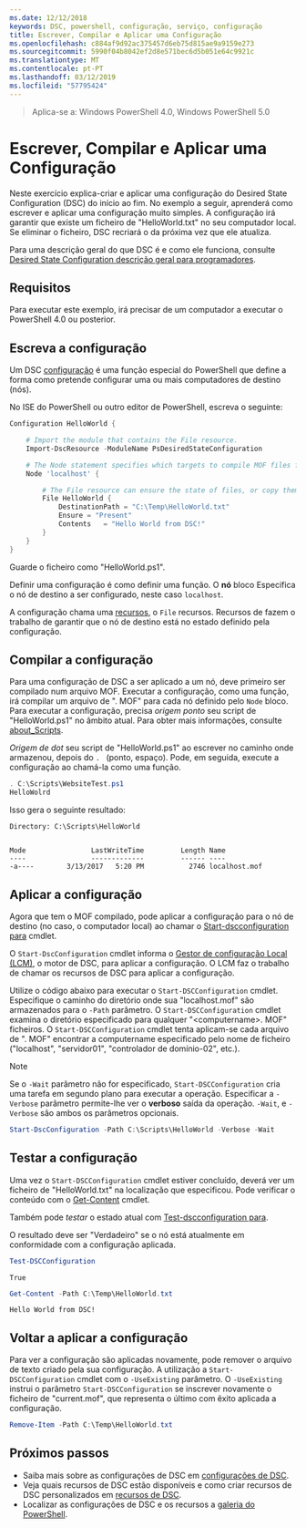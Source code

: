 ```yaml
---
ms.date: 12/12/2018
keywords: DSC, powershell, configuração, serviço, configuração
title: Escrever, Compilar e Aplicar uma Configuração
ms.openlocfilehash: c884af9d92ac375457d6eb75d815ae9a9159e273
ms.sourcegitcommit: 5990f04b8042ef2d8e571bec6d5b051e64c9921c
ms.translationtype: MT
ms.contentlocale: pt-PT
ms.lasthandoff: 03/12/2019
ms.locfileid: "57795424"
---
```

> Aplica-se a: Windows PowerShell 4.0, Windows PowerShell 5.0

# <a name="write-compile-and-apply-a-configuration"></a>Escrever, Compilar e Aplicar uma Configuração

Neste exercício explica-criar e aplicar uma configuração do Desired State Configuration (DSC) do início ao fim.
No exemplo a seguir, aprenderá como escrever e aplicar uma configuração muito simples. A configuração irá garantir que existe um ficheiro de "HelloWorld.txt" no seu computador local. Se eliminar o ficheiro, DSC recriará o da próxima vez que ele atualiza.

Para uma descrição geral do que DSC é e como ele funciona, consulte [Desired State Configuration descrição geral para programadores](../overview/overview.md).

## <a name="requirements"></a>Requisitos

Para executar este exemplo, irá precisar de um computador a executar o PowerShell 4.0 ou posterior.

## <a name="write-the-configuration"></a>Escreva a configuração

Um DSC [configuração](configurations.md) é uma função especial do PowerShell que define a forma como pretende configurar uma ou mais computadores de destino (nós).

No ISE do PowerShell ou outro editor de PowerShell, escreva o seguinte:

```powershell
Configuration HelloWorld {

    # Import the module that contains the File resource.
    Import-DscResource -ModuleName PsDesiredStateConfiguration

    # The Node statement specifies which targets to compile MOF files for, when this configuration is executed.
    Node 'localhost' {

        # The File resource can ensure the state of files, or copy them from a source to a destination with persistent updates.
        File HelloWorld {
            DestinationPath = "C:\Temp\HelloWorld.txt"
            Ensure = "Present"
            Contents   = "Hello World from DSC!"
        }
    }
}
```

Guarde o ficheiro como "HelloWorld.ps1".

Definir uma configuração é como definir uma função. O **nó** bloco Especifica o nó de destino a ser configurado, neste caso `localhost`.

A configuração chama uma [recursos](../resources/resources.md), o `File` recursos. Recursos de fazem o trabalho de garantir que o nó de destino está no estado definido pela configuração.

## <a name="compile-the-configuration"></a>Compilar a configuração

Para uma configuração de DSC a ser aplicado a um nó, deve primeiro ser compilado num arquivo MOF.
Executar a configuração, como uma função, irá compilar um arquivo de ". MOF" para cada nó definido pelo `Node` bloco.
Para executar a configuração, precisa *origem ponto* seu script de "HelloWorld.ps1" no âmbito atual.
Para obter mais informações, consulte [about_Scripts](/powershell/module/microsoft.powershell.core/about/about_scripts?view=powershell-6#script-scope-and-dot-sourcing).

<!-- markdownlint-disable MD038 -->
*Origem de dot* seu script de "HelloWorld.ps1" ao escrever no caminho onde armazenou, depois do `. ` (ponto, espaço). Pode, em seguida, execute a configuração ao chamá-la como uma função.
<!-- markdownlint-enable MD038 -->

```powershell
. C:\Scripts\WebsiteTest.ps1
HelloWolrd
```

Isso gera o seguinte resultado:

```output
Directory: C:\Scripts\HelloWorld


Mode                LastWriteTime         Length Name
----                -------------         ------ ----
-a----        3/13/2017   5:20 PM           2746 localhost.mof
```

## <a name="apply-the-configuration"></a>Aplicar a configuração

Agora que tem o MOF compilado, pode aplicar a configuração para o nó de destino (no caso, o computador local) ao chamar o [Start-dscconfiguration para](/powershell/module/psdesiredstateconfiguration/start-dscconfiguration) cmdlet.

O `Start-DscConfiguration` cmdlet informa o [Gestor de configuração Local (LCM)](../managing-nodes/metaConfig.md), o motor de DSC, para aplicar a configuração.
O LCM faz o trabalho de chamar os recursos de DSC para aplicar a configuração.

Utilize o código abaixo para executar o `Start-DSCConfiguration` cmdlet. Especifique o caminho do diretório onde sua "localhost.mof" são armazenados para o `-Path` parâmetro. O `Start-DSCConfiguration` cmdlet examina o diretório especificado para qualquer "\<computername\>. MOF" ficheiros. O `Start-DSCConfiguration` cmdlet tenta aplicam-se cada arquivo de ". MOF" encontrar a computername especificado pelo nome de ficheiro ("localhost", "servidor01", "controlador de domínio-02", etc.).

> [!NOTE]
> Se o `-Wait` parâmetro não for especificado, `Start-DSCConfiguration` cria uma tarefa em segundo plano para executar a operação. Especificar a `-Verbose` parâmetro permite-lhe ver o **verboso** saída da operação. `-Wait`, e `-Verbose` são ambos os parâmetros opcionais.

```powershell
Start-DscConfiguration -Path C:\Scripts\HelloWorld -Verbose -Wait
```

## <a name="test-the-configuration"></a>Testar a configuração

Uma vez o `Start-DSCConfiguration` cmdlet estiver concluído, deverá ver um ficheiro de "HelloWorld.txt" na localização que especificou. Pode verificar o conteúdo com o [Get-Content](/powershell/module/microsoft.powershell.management/get-content) cmdlet.

Também pode *testar* o estado atual com [Test-dscconfiguration para](/powershell/module/psdesiredstateconfiguration/Test-DSCConfiguration).

O resultado deve ser "Verdadeiro" se o nó está atualmente em conformidade com a configuração aplicada.

```powershell
Test-DSCConfiguration
```

```output
True
```

```powershell
Get-Content -Path C:\Temp\HelloWorld.txt
```

```output
Hello World from DSC!
```

## <a name="re-applying-the-configuration"></a>Voltar a aplicar a configuração

Para ver a configuração são aplicadas novamente, pode remover o arquivo de texto criado pela sua configuração. A utilização a `Start-DSCConfiguration` cmdlet com o `-UseExisting` parâmetro. O `-UseExisting` instrui o parâmetro `Start-DSCConfiguration` se inscrever novamente o ficheiro de "current.mof", que representa o último com êxito aplicada a configuração.

```powershell
Remove-Item -Path C:\Temp\HelloWorld.txt
```

## <a name="next-steps"></a>Próximos passos

- Saiba mais sobre as configurações de DSC em [configurações de DSC](configurations.md).
- Veja quais recursos de DSC estão disponíveis e como criar recursos de DSC personalizados em [recursos de DSC](../resources/resources.md).
- Localizar as configurações de DSC e os recursos a [galeria do PowerShell](https://www.powershellgallery.com/).
